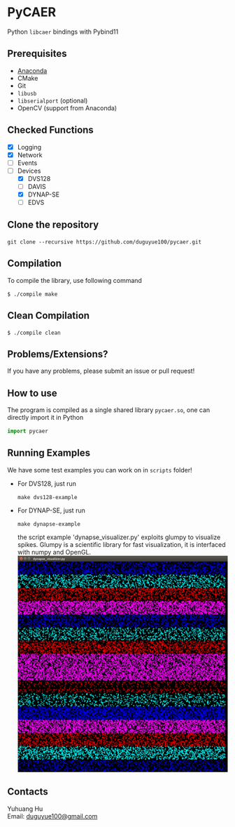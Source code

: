 # PyCAER

Python `libcaer` bindings with Pybind11

## Prerequisites

+ [Anaconda](https://anaconda.org/)
+ CMake
+ Git
+ `libusb`
+ `libserialport` (optional)
+ OpenCV (support from Anaconda)

## Checked Functions

+ [x] Logging
+ [x] Network
+ [ ] Events
+ [ ] Devices
   + [x] DVS128
   + [ ] DAVIS
   + [x] DYNAP-SE
   + [ ] EDVS

## Clone the repository

```
git clone --recursive https://github.com/duguyue100/pycaer.git
```

## Compilation

To compile the library, use following command

```
$ ./compile make
```

## Clean Compilation

```
$ ./compile clean
```

## Problems/Extensions?

If you have any problems, please submit an issue or pull request!

## How to use

The program is compiled as a single shared library `pycaer.so`,
one can directly import it in Python

```python
import pycaer
```

## Running Examples

We have some test examples you can work on in `scripts` folder!

+ For DVS128, just run

    ```
    make dvs128-example
    ```

+ For DYNAP-SE, just run

    ```
    make dynapse-example
    ```
    
    the script example 'dynapse_visualizer.py' exploits glumpy to visualize spikes. Glumpy is a scientific library for fast visualization, it is interfaced with numpy and OpenGL. 
    ![Alt text](/docs/images/RasterDynapse.png?raw=true "RasterPlot Dynap-se")


## Contacts

Yuhuang Hu  
Email: duguyue100@gmail.com
